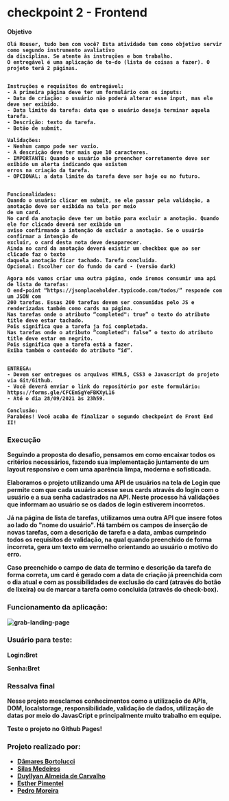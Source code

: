 # checkpoint 2 - Frontend



<b>Objetivo
```
Olá Houser, tudo bem com você? Esta atividade tem como objetivo servir como segundo instrumento avaliativo
da disciplina. Se atente às instruções e bom trabalho.
O entregável é uma aplicação de to-do (lista de coisas a fazer). O projeto terá 2 páginas.


Instruções e requisitos do entregável:
- A primeira página deve ter um formulário com os inputs: 
- Data de criação: o usuário não poderá alterar esse input, mas ele deve ser exibido.
- Data limite da tarefa: data que o usuário deseja terminar aquela tarefa.
- Descrição: texto da tarefa.
- Botão de submit.

Validações:
- Nenhum campo pode ser vazio.
- A descrição deve ter mais que 10 caracteres.
- IMPORTANTE: Quando o usuário não preencher corretamente deve ser exibido um alerta indicando que existem
erros na criação da tarefa.
- OPCIONAL: a data limite da tarefa deve ser hoje ou no futuro.


Funcionalidades:
Quando o usuário clicar em submit, se ele passar pela validação, a anotação deve ser exibida na tela por meio
de um card.
No card da anotação deve ter um botão para excluir a anotação. Quando ele for clicado deverá ser exibido um
aviso confirmando a intenção de excluir a anotação. Se o usuário confirmar a intenção de
excluir, o card desta nota deve desaparecer.
Ainda no card da anotação deverá existir um checkbox que ao ser clicado faz o texto
daquela anotação ficar tachado. Tarefa concluida.
Opcional: Escolher cor do fundo do card - (versão dark)

Agora nós vamos criar uma outra página, onde iremos consumir uma api de lista de tarefas:
O end-point “https://jsonplaceholder.typicode.com/todos/” responde com um JSON com
200 tarefas. Essas 200 tarefas devem ser consumidas pelo JS e renderizadas também como cards na página.
Nas tarefas onde o atributo “completed": true” o texto do atributo title deve estar tachado.
Pois significa que a tarefa ja foi completada.
Nas tarefas onde o atributo “completed": false” o texto do atributo title deve estar em negrito.
Pois significa que a tarefa está a fazer. 
Exiba também o conteúdo do atributo “id”.


ENTREGA:
- Devem ser entregues os arquivos HTML5, CSS3 e Javascript do projeto via Git/Github.
- Você deverá enviar o link do repositório por este formulário: https://forms.gle/CFCEmSgYeFBKXyL16 
- Até o dia 28/09/2021 às 23h59.

Conclusão:
Parabéns! Você acaba de finalizar o segundo checkpoint de Front End II!

```

### Execução
Seguindo a proposta do desafio, pensamos em como encaixar todos os critérios necessários, fazendo sua implementação
juntamente de um layout responsivo e com uma aparência limpa, moderna e sofisticada.

Elaboramos o projeto utilizando uma API de usuários na tela de Login que permite com que cada 
usuário acesse seus cards através do login com o usuário e a sua senha cadastrados na API.
 Neste processo há validações que informam ao usuário se os dados de login estiverem incorretos. 

Já na página de lista de tarefas, utilizamos uma outra API que insere fotos ao lado do "nome do usuário".
Há também os campos de inserção de novas tarefas, com a descrição de tarefa e a data, ambas cumprindo todos os requisitos
de validação, na qual quando preenchido de forma incorreta, gera um texto em vermelho orientando ao usuário o motivo do erro.

Caso preenchido o campo de data de termino e descrição da tarefa de forma correta, um card é gerado com a data de criação já
preenchida com o dia atual e com as possibilidades de exclusão do card (através do botão de lixeira) ou de marcar a tarefa como 
concluida (através do check-box).


  ### Funcionamento da aplicação:

![grab-landing-page](https://psv4.userapi.com/c537232/u307536254/docs/d23/5ad58aa11d05/gif_checkpoint-2-segundogif.gif?extra=QNYLRa9EJDq0MNCc21DKmKKZAHT1SzI4x2qn9v-7AABYeICkfY1U1NILzouKU3DcCVj0FdfIeC5GpQDOhj5--2XWwik5pzBQnjGfguWKxPZ-wN4nL_okDCASJoxXexkv9f3eh5DXBuTxdJ9m4wUQrKhP4Yc)
  ### Usuário para teste:
  Login:Bret
  
  Senha:Bret


### Ressalva final
Nesse projeto mesclamos conhecimentos como a utilização de APIs, DOM, localstorage, responsibilidade, validação de dados, utilização de datas por meio do JavasCript e principalmente muito trabalho em equipe.

Teste o projeto no Github Pages!


### Projeto realizado por:
- [Dâmares Bortolucci](https://github.com/damaresbortolucci)
- [Silas Medeiros](https://github.com/silasms)
- [Duyllyan Almeida de Carvalho](https://github.com/duyllyan)
- [Esther Pimentel](https://github.com/EstherPimentel)
- [Pedro Moreira](https://github.com/PedroMoreiraDev)
